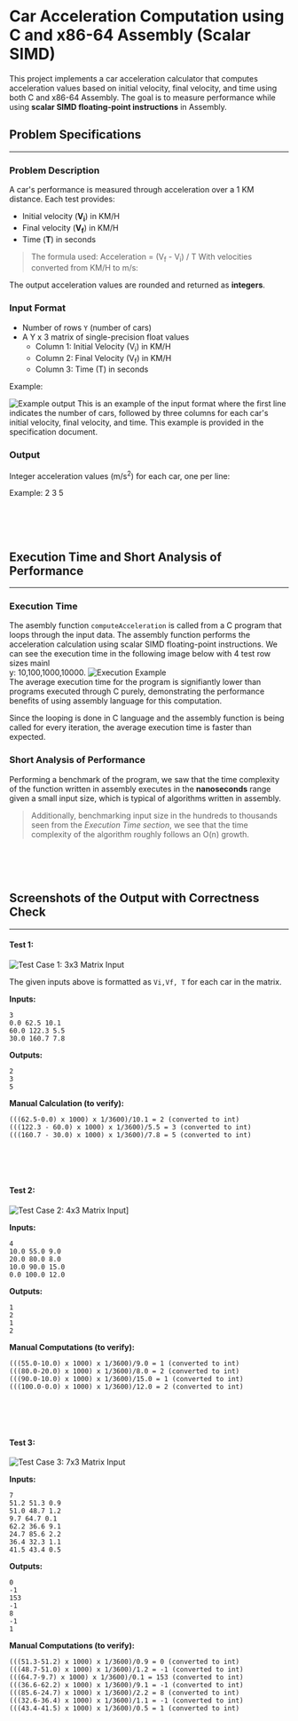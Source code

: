 # **Car Acceleration Computation using C and x86-64 Assembly (Scalar SIMD)**
This project implements a car acceleration calculator that computes acceleration values based on initial velocity, final velocity, and time using both C and x86-64 Assembly. The goal is to measure performance while using **scalar SIMD floating-point instructions** in Assembly.

## Problem Specifications
---
### Problem Description
A car's performance is measured through acceleration over a 1 KM distance. Each test provides:

- Initial velocity (**V<sub>i</sub>**) in KM/H
- Final velocity (**V<sub>f</sub>**) in KM/H
- Time (**T**) in seconds

>The formula used:
>Acceleration = (V<sub>f</sub> - V<sub>i</sub>) / T
>With velocities converted from KM/H to m/s:

The output acceleration values are rounded and returned as **integers**.

### Input Format
- Number of rows `Y` (number of cars)
- A Y x 3 matrix of single-precision float values
  - Column 1: Initial Velocity (V<sub>i</sub>) in KM/H
  - Column 2: Final Velocity (V<sub>f</sub>) in KM/H
  - Column 3: Time (T) in seconds

Example:

![Example output](files/LBYARCH_MP2/images/Output.png)
This is an example of the input format where the first line indicates the number of cars, followed by three columns for each car's initial velocity, final velocity, and time.
This example is provided in the specification document.

### Output
Integer acceleration values (m/s<sup>2</sup>) for each car, one per line:

Example:
2
3
5

<br><br><br>
## Execution Time and Short Analysis of Performance
---
### Execution Time
The asembly function `computeAcceleration` is called from a C program that loops through the input data. The assembly function performs the acceleration calculation using scalar SIMD floating-point instructions.
We can see the execution time in the following image below with 4 test row sizes mainl<br>y: 10,100,1000,10000.
![Execution Example](files/LBYARCH_MP2/images/Execution.png)<br>
The average execution time for the program is signifiantly lower than programs executed through C purely, demonstrating the performance benefits of using assembly language for this computation.

Since the looping is done in C language and the assembly function is being called for every iteration, the average execution time is faster than expected.

### Short Analysis of Performance
Performing a benchmark of the program, we saw that the time complexity of the function written in assembly executes in the **nanoseconds** range given a small input size, which is typical of algorithms written in assembly.
>Additionally, benchmarking input size in the hundreds to thousands seen from the *Execution Time section*, we see that the time complexity of the algorithm roughly follows an O(n) growth.

<br><br><br>
 ## Screenshots of the Output with Correctness Check
---

#### **Test 1:**
![Test Case 1: 3x3 Matrix Input](files/LBYARCH_MP2/images/TestCase1.png)


The given inputs above is formatted as `Vi,Vf, T` for each car in the matrix.

**Inputs:**
```
3
0.0 62.5 10.1
60.0 122.3 5.5
30.0 160.7 7.8
```


**Outputs:**
```
2
3
5
```


**Manual Calculation (to verify):**
```
(((62.5-0.0) x 1000) x 1/3600)/10.1 = 2 (converted to int)
(((122.3 - 60.0) x 1000) x 1/3600)/5.5 = 3 (converted to int)
(((160.7 - 30.0) x 1000) x 1/3600)/7.8 = 5 (converted to int)
```
<br><br><br>
#### **Test 2:**
![Test Case 2: 4x3 Matrix Input](files/LBYARCH_MP2/images/TestCase2.png)]


**Inputs:**
```
4	
10.0 55.0 9.0 
20.0 80.0 8.0
10.0 90.0 15.0
0.0 100.0 12.0
```


**Outputs:**
```
1
2
1
2
```


**Manual Computations (to verify):**
```
(((55.0-10.0) x 1000) x 1/3600)/9.0 = 1 (converted to int)
(((80.0-20.0) x 1000) x 1/3600)/8.0 = 2 (converted to int)
(((90.0-10.0) x 1000) x 1/3600)/15.0 = 1 (converted to int)
(((100.0-0.0) x 1000) x 1/3600)/12.0 = 2 (converted to int)
```
<br><br><br>
#### **Test 3:**
![Test Case 3: 7x3 Matrix Input](files/LBYARCH_MP2/images/TestCase3.png)


**Inputs:**
```
7	
51.2 51.3 0.9
51.0 48.7 1.2
9.7 64.7 0.1
62.2 36.6 9.1
24.7 85.6 2.2
36.4 32.3 1.1
41.5 43.4 0.5
```


**Outputs:**
```
0
-1
153
-1
8
-1
1
```


**Manual Computations (to verify):**
```
(((51.3-51.2) x 1000) x 1/3600)/0.9 = 0 (converted to int)
(((48.7-51.0) x 1000) x 1/3600)/1.2 = -1 (converted to int)
(((64.7-9.7) x 1000) x 1/3600)/0.1 = 153 (converted to int)
(((36.6-62.2) x 1000) x 1/3600)/9.1 = -1 (converted to int)
(((85.6-24.7) x 1000) x 1/3600)/2.2 = 8 (converted to int)
(((32.6-36.4) x 1000) x 1/3600)/1.1 = -1 (converted to int)
(((43.4-41.5) x 1000) x 1/3600)/0.5 = 1 (converted to int)
```

